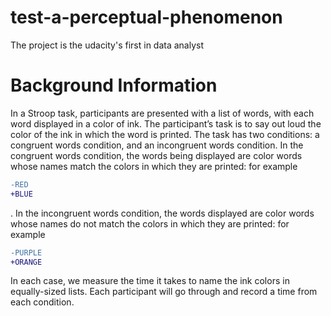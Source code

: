# test-a-perceptual-phenomenon

The project is the udacity's first in data analyst

# Background Information

In a Stroop task, participants are presented with a list of words, with each word displayed in a color of ink. The participant’s task is to say out loud the color of the ink in which the word is printed. The task has two conditions: a congruent words condition, and an incongruent words condition. In the congruent words condition, the words being displayed are color words whose names match the colors in which they are printed: for example 
```diff
-RED 
+BLUE
```
. In the incongruent words condition, the words displayed are color words whose names do not match the colors in which they are printed: for example
```diff
-PURPLE 
+ORANGE
```
In each case, we measure the time it takes to name the ink colors in equally-sized lists. 
Each participant will go through and record a time from each condition.
